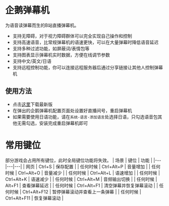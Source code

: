 # 企鹅弹幕机
为语音读弹幕而生的B站直播弹幕机。
- 支持无障碍，对于视力障碍群体可以完全实现自己操作和控制
- 支持高速语音，比常规弹幕机的语速更快，可以在大量弹幕时降低语音延迟
- 支持多种过滤功能，如屏蔽词/表情包等
- 支持图表显示弹幕机实时数据，方便在线调节参数
- 支持中文/英文/日语
- 支持远程控制功能，你可以连接远程服务器后通过分享链接让其他人控制弹幕机

## 使用方法
- 点击[这里](https://github.com/xqe2011/danmuji/releases/download/latest/launcher.exe)下载最新版
- 在弹出的企鹅弹幕机配置页面处设置好直播间号，重启弹幕机
- 如果需要使用日语功能，请在`系统-语言-添加语言`处选择日语，只勾选语音包其他无需勾选，安装完成重启弹幕机即可

# 常用键位
部分游戏会占用所有键位，此时全局键位功能将失效。 
| 场景 | 键位 | 功能 |
|---|---|---|
| 网页 | Ctrl+S | 保存配置 |
| 任何时候 | Ctrl+Alt+P | 音量增加 |
| 任何时候 | Ctrl+Alt+O | 音量减少 |
| 任何时候 | Ctrl+Alt+L | 语速增加 |
| 任何时候 | Ctrl+Alt+K | 语速减少 |
| 任何时候 | Ctrl+Alt+M | 音频输出切换 |
| 任何时候 | Alt+F1 | 查看弹幕延迟 |
| 任何时候 | Ctrl+Alt+F1 | 清空弹幕并恢复弹幕滚动 |
| 任何时候 | Ctrl+Alt+F12 | 暂停弹幕滚动并查看上一条弹幕 |
| 任何时候 | Ctrl+Alt+F11 | 恢复弹幕滚动 |